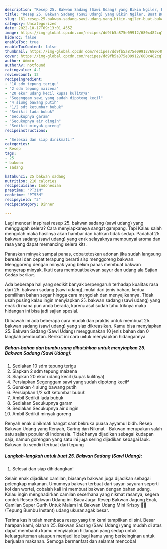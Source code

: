 ```yaml
---
description: "Resep 25. Bakwan Sadang (Sawi Udang) yang Bikin Ngiler, Buat Buka Puasa}"
title: "Resep 25. Bakwan Sadang (Sawi Udang) yang Bikin Ngiler, Buat Buka Puasa}"
slug: 161-resep-25-bakwan-sadang-sawi-udang-yang-bikin-ngiler-buat-buka-puasa
category: Uncategorized
date: 2022-10-17T09:13:01.455Z
image: https://img-global.cpcdn.com/recipes/dd9fb5a875e09912/680x482cq70/25-bakwan-sadang-sawi-udang-foto-resep-utama.jpg
hideToc: false
enableToc: true
enableTocContent: false
thumbnail: https://img-global.cpcdn.com/recipes/dd9fb5a875e09912/680x482cq70/25-bakwan-sadang-sawi-udang-foto-resep-utama.jpg
cover: https://img-global.cpcdn.com/recipes/dd9fb5a875e09912/680x482cq70/25-bakwan-sadang-sawi-udang-foto-resep-utama.jpg
author: Admin
authorAv: notfound
ratingvalue: 4.1
reviewcount: 12
recipeingredient:
- "10 sdm tepung terigu"
- "2 sdm tepung maizena"
- "20 ekor udang kecil kupas kulitnya"
- "Segenggam sawi yang sudah dipotong kecil"
- "4 siung bawang putih"
- "1/2 sdt ketumbar bubuk"
- "Sedikit lada bubuk"
- "Secukupnya garam"
- "Secukupnya air dingin"
- "Sedikit minyak goreng"
recipeinstructions:

- "Selesai dan siap dinikmati!"
categories:
- Resep
tags:
- 25
- bakwan
- sadang

katakunci: 25 bakwan sadang 
nutrition: 210 calories
recipecuisine: Indonesian
preptime: "PT31M"
cooktime: "PT53M"
recipeyield: "3"
recipecategory: Dinner

---
```



Lagi mencari inspirasi resep 25. bakwan sadang (sawi udang) yang menggugah selera? Cara menyiapkannya sangat gampang. Tapi Kalau salah mengolah maka hasilnya akan hambar dan bahkan tidak sedap. Padahal 25. bakwan sadang (sawi udang) yang enak selayaknya mempunyai aroma dan rasa yang dapat memancing selera kita.


Panaskan minyak sampai panas, coba teteskan adonan jika sudah langsung bereaksi dan cepat terapung berarti siap menggoreng bakwan. Menggoreng dengan minyak yang belum panas membuat bakwan menyerap minyak. Ikuti cara membuat bakwan sayur dan udang ala Sajian Sedap berikut.

Ada beberapa hal yang sedikit banyak berpengaruh terhadap kualitas rasa dari 25. bakwan sadang (sawi udang), mulai dari jenis bahan, kedua pemilihan bahan segar hingga cara mengolah dan menyajikannya. Tidak usah pusing kalau ingin menyiapkan 25. bakwan sadang (sawi udang) yang enak di mana pun anda berada, karena asal sudah tahu triknya maka hidangan ini bisa jadi sajian spesial.


Di bawah ini ada beberapa cara mudah dan praktis untuk membuat 25. bakwan sadang (sawi udang) yang siap dikreasikan. Kamu bisa menyiapkan 25. Bakwan Sadang (Sawi Udang) menggunakan 10 jenis bahan dan 0 langkah pembuatan. Berikut ini cara untuk menyiapkan hidangannya.

<!--inarticleads1-->

##### Bahan-bahan dan bumbu yang dibutuhkan untuk menyiapkan 25. Bakwan Sadang (Sawi Udang):

1. Sediakan 10 sdm tepung terigu
1. Siapkan 2 sdm tepung maizena
1. Siapkan 20 ekor udang kecil (kupas kulitnya)
1. Persiapkan Segenggam sawi yang sudah dipotong kecil²
1. Gunakan 4 siung bawang putih
1. Persiapkan 1/2 sdt ketumbar bubuk
1. Ambil Sedikit lada bubuk
1. Sediakan Secukupnya garam
1. Sediakan Secukupnya air dingin
1. Ambil Sedikit minyak goreng


Renyah enak dinikmati hangat saat bebruka puasa ayyamul bidh. Resep Bakwan Udang yang Renyah, Garing dan Nikmat - Bakwan merupakan salah satu sajian populer di Indonesia. Tidak hanya dijadikan sebagai kudapan saja, namun gorengan yang satu ini juga sering dijadikan sebagai lauk. Bakwan itu sendiri terbuat dari tepung. 

<!--inarticleads2-->

##### Langkah-langkah untuk buat 25. Bakwan Sadang (Sawi Udang):


1. Selesai dan siap dihidangkan!

Selain enak dijadikan camilan, biasanya bakwan juga dijadikan sebagai pelengkap makanan. Umumnya bakwan terbuat dari sayur-sayuran seperti kol dan wortel, cobalah kali ini membuat bakwan dengan bahan udang. Kalau ingin menghadirkan camilan sederhana yang nikmat rasanya, segera contek Resep Bakwan Udang ini. Baca Juga: Resep Bakwan Jagung Enak, Camilan Super Gurih Untuk Malam Ini. Bakwan Udang Mini Krispy 🥕🦐 (Tepung Bumbu Instant) udang ukuran agak besar. 

Terima kasih telah membaca resep yang tim kami tampilkan di sini. Besar harapan kami, olahan 25. Bakwan Sadang (Sawi Udang) yang mudah di atas dapat membantu kamu menyiapkan hidangan yang sedap untuk keluarga/teman ataupun menjadi ide bagi kamu yang berkeinginan untuk berjualan makanan. Semoga bermanfaat dan selamat mencoba!
